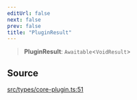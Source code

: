 ```yaml
---
editUrl: false
next: false
prev: false
title: "PluginResult"
---
```


> **PluginResult**: `Awaitable`\<`VoidResult`\>

## Source

[src/types/core-plugin.ts:51](https://github.com/sern-handler/handler/blob/04c4625bfa2f746935f4a8cee62b77cdffd86684/src/types/core-plugin.ts#L51)
